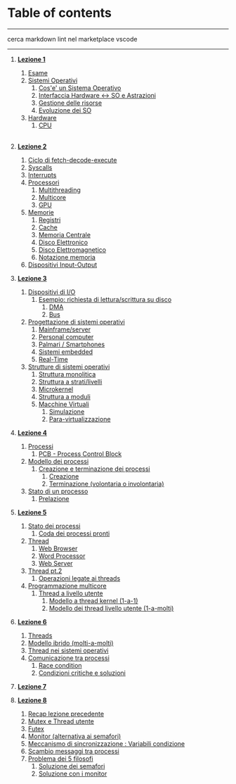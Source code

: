 # Table of contents

---

cerca markdown lint nel marketplace vscode

---

1. [**Lezione 1**](./01_05-03-24_so.md)<br>
    1. [Esame](#esame)<br>
    2. [Sistemi Operativi](01_05-03-24_so.md#sistemi-operativi)<br>
        1. [Cos'e' un Sistema Operativo](01_05-03-24_so.md#cose-un-sistema-operativo)
        2. [Interfaccia Hardware <-> SO e Astrazioni](01_05-03-24_so.md#interfaccia-hardware---so-e-astrazioni)<br>
        3. [Gestione delle risorse](01_05-03-24_so.md#gestione-delle-risorse)<br>
        4. [Evoluzione dei SO](01_05-03-24_so.md#evoluzione-dei-sistemi-operativi)<br>
    3. [Hardware](01_05-03-24_so.md#hardware)<br>
        1. [CPU](01_05-03-24_so.md#cpu---il-processore)<br><br>
    
2. [**Lezione 2**](./02_07-03-24_so.md)<br>
    1. [Ciclo di fetch-decode-execute](02_07-03-24_so.md#ciclo-di-fetch---decode---execute)<br>
    2. [Syscalls](02_07-03-24_so.md#syscall)<br>
    3. [Interrupts](02_07-03-24_so.md#interrupt-hardware)<br>
    4. [Processori](02_07-03-24_so.md#processori)<br>
        1. [Multithreading](02_07-03-24_so.md#multi-threading)<br>
        2. [Multicore](02_07-03-24_so.md#multi-core)<br>
        3. [GPU](02_07-03-24_so.md#gpu)<br>
    5. [Memorie](02_07-03-24_so.md#memorie)<br>
        1. [Registri](02_07-03-24_so.md#1---registri)
        2. [Cache](02_07-03-24_so.md#2---cache-della-cpu)
        3. [Memoria Centrale](02_07-03-24_so.md#3---memoria-centrale)
        4. [Disco Elettronico](02_07-03-24_so.md#4---disco-elettronico)
        5. [Disco Elettromagnetico](02_07-03-24_so.md#5---disco-elettromagnetico)
        6. [Notazione memoria](02_07-03-24_so.md#notazione)
    6. [Dispositivi Input-Output](02_07-03-24_so.md#dispositivi-di-io)  

  
3. [**Lezione 3**](03_12-03-24_so.md#3-lezione----sistemi-operativi)
    1. [Dispositivi di I/O](03_12-03-24_so.md##dispositivi-di-io)
        1. [Esempio: richiesta di lettura/scrittura su disco](03_12-03-24_so.md##esempio-richiesta-di-letturascrittura-su-disco)
            1. [DMA](03_12-03-24_so.md##dma)
            2. [Bus](03_12-03-24_so.md##bus)
    2. [Progettazione di sistemi operativi](03_12-03-24_so.md##progettazione-di-sistemi-operativi)
        1. [Mainframe/server](03_12-03-24_so.md##mainframeserver)
        2. [Personal computer](03_12-03-24_so.md#personal-computers)
        3. [Palmari / Smartphones](03_12-03-24_so.md#palmarismartphone)
        4. [Sistemi embedded](03_12-03-24_so.md#sistemi-integratiembedded)
        5. [Real-Time](03_12-03-24_so.md#realtime)
    3. [Strutture di sistemi operativi](03_12-03-24_so.md#strutture-di-sistemi-operativi)
        1. [Struttura monolitica](03_12-03-24_so.md#struttura-monolitica)
        2. [Struttura a strati/livelli](03_12-03-24_so.md#struttura-a-strati--a-livelli)
        3. [Microkernel](03_12-03-24_so.md#microkernel)
        4. [Struttura a moduli](03_12-03-24_so.md#struttura-a-moduli)
        5. [Macchine Virtuali](03_12-03-24_so.md#macchine-virtuali)
            1. [Simulazione](03_12-03-24_so.md#simulazione)
            2. [Para-virtualizzazione](03_12-03-24_so.md#para-virtualizzazione)

4. [**Lezione 4**](04_14-03-24_so.md#4-lezione----sistemi-operativi)
    1. [Processi](04_14-03-24_so.md#processi)
        1. [PCB - Process Control Block](04_14-03-24_so.md#pcb-process-control-block)
    2. [Modello dei processi](04_14-03-24_so.md#modello-dei-processi)
        1. [Creazione e terminazione dei processi](04_14-03-24_so.md#creazione-e-terminazione-dei-processi)
            1. [Creazione](04_14-03-24_so.md#creazione)
            2. [Terminazione (volontaria o involontaria)](04_14-03-24_so.md#terminazione)
    3. [Stato di un processo](04_14-03-24_so.md#stato-di-un-processo)
        1. [Prelazione](04_14-03-24_so.md#prelazione)

5. [**Lezione 5**](05_19-03-24_so.md#5-lezione----sistemi-operativi)
    1. [Stato dei processi](05_19-03-24_so.md#stato-dei-processi)
        1. [Coda dei processi pronti](05_19-03-24_so.md#coda-dei-processi-pronti)
    2. [Thread](05_19-03-24_so.md#thread)
        1. [Web Browser](05_19-03-24_so.md#web-browser)
        2. [Word Processor](05_19-03-24_so.md#word-processor)
        3. [Web Server](05_19-03-24_so.md#web-server)
    3. [Thread pt.2](05_19-03-24_so.md#thread-pt2)
        1. [Operazioni legate ai threads](05_19-03-24_so.md#operazioni-legate-ai-threads)
    4. [Programmazione multicore](05_19-03-24_so.md#programmazione-multicore)
        1. [Thread a livello utente](05_19-03-24_so.md#thread-a-livello-utente)
            1. [Modello a thread kernel (1-a-1)](05_19-03-24_so.md#modello-a-thread-kernel-1-a-1)
            2. [Modello dei thread livello utente (1-a-molti)](05_19-03-24_so.md#modello-dei-thread-livello-utente-1-a-molti)

6. [**Lezione 6**](06_21-03-24_so.md#6-lezione----sistemi-operativi)
    1. [Threads](06_21-03-24_so.md#threads)
    2. [Modello ibrido (molti-a-molti)](06_21-03-24_so.md#modello-ibrido-molti-a-molti)
    3. [Thread nei sistemi operativi](06_21-03-24_so.md#thread-nei-sistemi-operativi)
    4. [Comunicazione tra processi](06_21-03-24_so.md#comunicazione-tra-processi)
        1. [Race condition](06_21-03-24_so.md#race-condition)
        2. [Condizioni critiche e soluzioni](06_21-03-24_so.md#condizioni-critiche-e-soluzioni)

7. [**Lezione 7**]()

8. [**Lezione 8**](08_04-04-24_so.md#8-lezione----sistemi-operativi)
    1. [Recap lezione precedente](08_04-04-24_so.md#recap-lezione-precedente)
    2. [Mutex e Thread utente](08_04-04-24_so.md#mutex-e-thread-utente)
    3. [Futex](08_04-04-24_so.md#futex)
    4. [Monitor (alternativa ai semafori)](08_04-04-24_so.md#monitor-alternativa-ai-semafori)
    5. [Meccanismo di sincronizzazione : Variabili condizione](08_04-04-24_so.md#meccanismo-di-sincronizzazione--variabili-condizione)
    6. [Scambio messaggi tra processi](08_04-04-24_so.md#scambio-messaggi-tra-processi)
    7. [Problema dei 5 filosofi](08_04-04-24_so.md#problema-dei-5-filosofi)
        1. [Soluzione dei semafori](08_04-04-24_so.md#soluzione-dei-semafori)
        2. [Soluzione con i monitor](08_04-04-24_so.md#soluzione-con-i-monitor)
